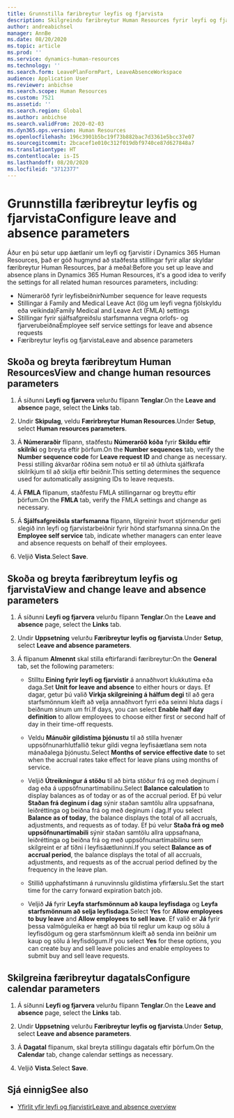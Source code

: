 ```yaml
---
title: Grunnstilla færibreytur leyfis og fjarvista
description: Skilgreindu færibreytur Human Resources fyrir leyfi og fjarvistir í Dynamics 365 Human Resources.
author: andreabichsel
manager: AnnBe
ms.date: 08/20/2020
ms.topic: article
ms.prod: ''
ms.service: dynamics-human-resources
ms.technology: ''
ms.search.form: LeavePlanFormPart, LeaveAbsenceWorkspace
audience: Application User
ms.reviewer: anbichse
ms.search.scope: Human Resources
ms.custom: 7521
ms.assetid: ''
ms.search.region: Global
ms.author: anbichse
ms.search.validFrom: 2020-02-03
ms.dyn365.ops.version: Human Resources
ms.openlocfilehash: 196c3901b5bc19f73b882bac7d3361e5bcc37e07
ms.sourcegitcommit: 2bcacef1e010c312f019dbf9740ce87d627848a7
ms.translationtype: HT
ms.contentlocale: is-IS
ms.lasthandoff: 08/20/2020
ms.locfileid: "3712377"
---
```

# <a name="configure-leave-and-absence-parameters"></a><span data-ttu-id="62c74-103">Grunnstilla færibreytur leyfis og fjarvista</span><span class="sxs-lookup"><span data-stu-id="62c74-103">Configure leave and absence parameters</span></span>

<span data-ttu-id="62c74-104">Áður en þú setur upp áætlanir um leyfi og fjarvistir í Dynamics 365 Human Resources, það er góð hugmynd að staðfesta stillingar fyrir allar skyldar færibreytur Human Resources, þar á meðal:</span><span class="sxs-lookup"><span data-stu-id="62c74-104">Before you set up leave and absence plans in Dynamics 365 Human Resources, it's a good idea to verify the settings for all related human resources parameters, including:</span></span>

- <span data-ttu-id="62c74-105">Númeraröð fyrir leyfisbeiðnir</span><span class="sxs-lookup"><span data-stu-id="62c74-105">Number sequence for leave requests</span></span>
- <span data-ttu-id="62c74-106">Stillingar á Family and Medical Leave Act (lög um leyfi vegna fjölskyldu eða veikinda)</span><span class="sxs-lookup"><span data-stu-id="62c74-106">Family Medical and Leave Act (FMLA) settings</span></span>
- <span data-ttu-id="62c74-107">Stillingar fyrir sjálfsafgreiðslu starfsmanna vegna orlofs- og fjarverubeiðna</span><span class="sxs-lookup"><span data-stu-id="62c74-107">Employee self service settings for leave and absence requests</span></span>
- <span data-ttu-id="62c74-108">Færibreytur leyfis og fjarvista</span><span class="sxs-lookup"><span data-stu-id="62c74-108">Leave and absence parameters</span></span>

## <a name="view-and-change-human-resources-parameters"></a><span data-ttu-id="62c74-109">Skoða og breyta færibreytum Human Resources</span><span class="sxs-lookup"><span data-stu-id="62c74-109">View and change human resources parameters</span></span>

1. <span data-ttu-id="62c74-110">Á síðunni **Leyfi og fjarvera** velurðu flipann **Tenglar**.</span><span class="sxs-lookup"><span data-stu-id="62c74-110">On the **Leave and absence** page, select the **Links** tab.</span></span>

2. <span data-ttu-id="62c74-111">Undir **Skipulag**, veldu **Færirbreytur Human Resources**.</span><span class="sxs-lookup"><span data-stu-id="62c74-111">Under **Setup**, select **Human resources parameters**.</span></span>

3. <span data-ttu-id="62c74-112">Á **Númeraraðir** flipann, staðfestu **Númeraröð kóða** fyrir **Skildu eftir skilríki** og breyta eftir þörfum.</span><span class="sxs-lookup"><span data-stu-id="62c74-112">On the **Number sequences** tab, verify the **Number sequence code** for **Leave request ID** and change as necessary.</span></span> <span data-ttu-id="62c74-113">Þessi stilling ákvarðar röðina sem notuð er til að úthluta sjálfkrafa skilríkjum til að skilja eftir beiðnir.</span><span class="sxs-lookup"><span data-stu-id="62c74-113">This setting determines the sequence used for automatically assigning IDs to leave requests.</span></span>

4. <span data-ttu-id="62c74-114">Á **FMLA** flipanum, staðfestu FMLA stillingarnar og breyttu eftir þörfum.</span><span class="sxs-lookup"><span data-stu-id="62c74-114">On the **FMLA** tab, verify the FMLA settings and change as necessary.</span></span>

5. <span data-ttu-id="62c74-115">Á **Sjálfsafgreiðsla starfsmanna** flipann, tilgreinir hvort stjórnendur geti slegið inn leyfi og fjarvistarbeiðnir fyrir hönd starfsmanna sinna.</span><span class="sxs-lookup"><span data-stu-id="62c74-115">On the **Employee self service** tab, indicate whether managers can enter leave and absence requests on behalf of their employees.</span></span>

7. <span data-ttu-id="62c74-116">Veljið **Vista**.</span><span class="sxs-lookup"><span data-stu-id="62c74-116">Select **Save**.</span></span>

## <a name="view-and-change-leave-and-absence-parameters"></a><span data-ttu-id="62c74-117">Skoða og breyta færibreytum leyfis og fjarvista</span><span class="sxs-lookup"><span data-stu-id="62c74-117">View and change leave and absence parameters</span></span>

1. <span data-ttu-id="62c74-118">Á síðunni **Leyfi og fjarvera** velurðu flipann **Tenglar**.</span><span class="sxs-lookup"><span data-stu-id="62c74-118">On the **Leave and absence** page, select the **Links** tab.</span></span>

2. <span data-ttu-id="62c74-119">Undir **Uppsetning** velurðu **Færibreytur leyfis og fjarvista**.</span><span class="sxs-lookup"><span data-stu-id="62c74-119">Under **Setup**, select **Leave and absence parameters**.</span></span>

3. <span data-ttu-id="62c74-120">Á flipanum **Almennt** skal stilla eftirfarandi færibreytur:</span><span class="sxs-lookup"><span data-stu-id="62c74-120">On the **General** tab, set the following parameters:</span></span>
 
    - <span data-ttu-id="62c74-121">Stilltu **Eining fyrir leyfi og fjarvistir** á annaðhvort klukkutíma eða daga.</span><span class="sxs-lookup"><span data-stu-id="62c74-121">Set **Unit for leave and absence** to either hours or days.</span></span> <span data-ttu-id="62c74-122">Ef dagar, getur þú valið **Virkja skilgreining á hálfum degi** til að gera starfsmönnum kleift að velja annaðhvort fyrri eða seinni hluta dags í beiðnum sínum um frí.</span><span class="sxs-lookup"><span data-stu-id="62c74-122">If days, you can select **Enable half day definition** to allow employees to choose either first or second half of day in their time-off requests.</span></span> 

    - <span data-ttu-id="62c74-123">Veldu **Mánuðir gildistíma þjónustu** til að stilla hvenær uppsöfnunarhlutfallið tekur gildi vegna leyfisáætlana sem nota mánaðalega þjónustu.</span><span class="sxs-lookup"><span data-stu-id="62c74-123">Select **Months of service effective date** to set when the accrual rates take effect for leave plans using months of service.</span></span>

    - <span data-ttu-id="62c74-124">Veljið **Útreikningur á stöðu** til að birta stöður frá og með deginum í dag eða á uppsöfnunartímabilinu.</span><span class="sxs-lookup"><span data-stu-id="62c74-124">Select **Balance calculation** to display balances as of today or as of the accrual period.</span></span> <span data-ttu-id="62c74-125">Ef þú velur **Staðan frá deginum í dag** sýnir staðan samtölu allra uppsafnana, leiðréttinga og beiðna frá og með deginum í dag.</span><span class="sxs-lookup"><span data-stu-id="62c74-125">If you select **Balance as of today**, the balance displays the total of all accruals, adjustments, and requests as of today.</span></span> <span data-ttu-id="62c74-126">Ef þú velur **Staða frá og með uppsöfnunartímabili** sýnir staðan samtölu allra uppsafnana, leiðréttinga og beiðna frá og með uppsöfnunartímabilinu sem skilgreint er af tíðni í leyfisáætluninni.</span><span class="sxs-lookup"><span data-stu-id="62c74-126">If you select **Balance as of accrual period**, the balance displays the total of all accruals, adjustments, and requests as of the accrual period defined by the frequency in the leave plan.</span></span> 

    - <span data-ttu-id="62c74-127">Stillið upphafstímann á runuvinnslu gildistíma yfirfærslu.</span><span class="sxs-lookup"><span data-stu-id="62c74-127">Set the start time for the carry forward expiration batch job.</span></span>  
    
    - <span data-ttu-id="62c74-128">Veljið **Já** fyrir **Leyfa starfsmönnum að kaupa leyfisdaga** og **Leyfa starfsmönnum að selja leyfisdaga**.</span><span class="sxs-lookup"><span data-stu-id="62c74-128">Select **Yes** for **Allow employees to buy leave** and **Allow employees to sell leave**.</span></span> <span data-ttu-id="62c74-129">Ef valið er **Já** fyrir þessa valmöguleika er hægt að búa til reglur um kaup og sölu á leyfisdögum og gera starfsmönnum kleift að senda inn beiðnir um kaup og sölu á leyfisdögum.</span><span class="sxs-lookup"><span data-stu-id="62c74-129">If you select **Yes** for these options, you can create buy and sell leave policies and enable employees to submit buy and sell leave requests.</span></span>

## <a name="configure-calendar-parameters"></a><span data-ttu-id="62c74-130">Skilgreina færibreytur dagatals</span><span class="sxs-lookup"><span data-stu-id="62c74-130">Configure calendar parameters</span></span>

1. <span data-ttu-id="62c74-131">Á síðunni **Leyfi og fjarvera** velurðu flipann **Tenglar**.</span><span class="sxs-lookup"><span data-stu-id="62c74-131">On the **Leave and absence** page, select the **Links** tab.</span></span>

2. <span data-ttu-id="62c74-132">Undir **Uppsetning** velurðu **Færibreytur leyfis og fjarvista**.</span><span class="sxs-lookup"><span data-stu-id="62c74-132">Under **Setup**, select **Leave and absence parameters**.</span></span>

3. <span data-ttu-id="62c74-133">Á **Dagatal** flipanum, skal breyta stillingu dagatals eftir þörfum.</span><span class="sxs-lookup"><span data-stu-id="62c74-133">On the **Calendar** tab, change calendar settings as necessary.</span></span>

4. <span data-ttu-id="62c74-134">Veljið **Vista**.</span><span class="sxs-lookup"><span data-stu-id="62c74-134">Select **Save**.</span></span>

## <a name="see-also"></a><span data-ttu-id="62c74-135">Sjá einnig</span><span class="sxs-lookup"><span data-stu-id="62c74-135">See also</span></span>

- [<span data-ttu-id="62c74-136">Yfirlit yfir leyfi og fjarvistir</span><span class="sxs-lookup"><span data-stu-id="62c74-136">Leave and absence overview</span></span>](hr-leave-and-absence-overview.md)

